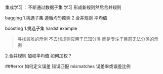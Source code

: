 集成学习 ：不断通过数据子集 学习 形成新规则然后合并规则

bagging
1.挑选子集 遵循均匀原则
2.合并规则  平均值

boosting
1.挑选子集 hardst example
>寻找最难的示例 不去想规则应用于已知分类 而是专注于目前无法分类的示例

2.合并规则  加权平均值
如何加权？
 
###error 如何定义误差
 错误匹配 mismatches 
 误差率或误差比例
